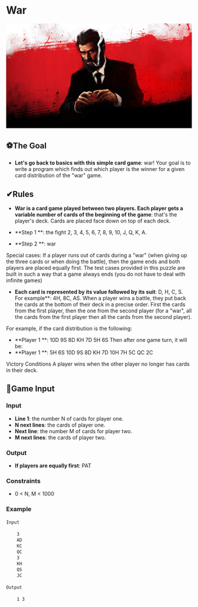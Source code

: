 # War
 
[![Cards_Winamax_LD](./Cards_Winamax_LD.jpg)](Cards_Winamax_LD)

## ⚽The Goal
* **Let's go back to basics with this simple card game**: war!
Your goal is to write a program which finds out which player is the winner for a given card distribution of the "war" game.

## ✔Rules
* **War is a card game played between two players. Each player gets a variable number of cards of the beginning of the game**: that's the player's deck. Cards are placed face down on top of each deck.
* **Step 1 **: the fight
2, 3, 4, 5, 6, 7, 8, 9, 10, J, Q, K, A.
 
* **Step 2 **: war
 
Special cases:
If a player runs out of cards during a "war" (when giving up the three cards or when doing the battle), then the game ends and both players are placed equally first.
The test cases provided in this puzzle are built in such a way that a game always ends (you do not have to deal with infinite games)
* **Each card is represented by its value followed by its suit**: D, H, C, S. For example**: 4H, 8C, AS.
When a player wins a battle, they put back the cards at the bottom of their deck in a precise order. First the cards from the first player, then the one from the second player (for a "war", all the cards from the first player then all the cards from the second player).

For example, if the card distribution is the following:
* **Player 1 **: 10D 9S 8D KH 7D 5H 6S
Then after one game turn, it will be:
* **Player 1 **: 5H 6S 10D 9S 8D KH 7D 10H 7H 5C QC 2C
 
Victory Conditions
A player wins when the other player no longer has cards in their deck.

## 📑Game Input

### Input
* **Line 1**: the number N of cards for player one.
* **N next lines**: the cards of player one.
* **Next line**: the number M of cards for player two.
* **M next lines**: the cards of player two.

### Output
* **If players are equally first**: PAT

### Constraints
* 0 < N, M < 1000

### Example

    Input

        3
        AD
        KC
        QC
        3
        KH
        QS
        JC

    Output

        1 3        